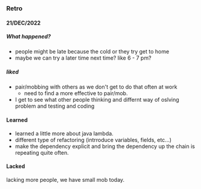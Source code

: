### Retro
#### 21/DEC/2022

##### What happened?
- people might be late because the cold or they try get to home
- maybe we can try a later time next time? like 6 - 7 pm?

##### liked
- pair/mobbing with others as we don't get to do that often at work
  - need to find a more effective to pair/mob.
- I get to see what other people thinking and differnt way of oslving problem and testing and coding

#### Learned
- learned a little more about java lambda.
- different type of refactoring (intrroduce variables, fields, etc...)
- make the dependency explicit and bring the dependency up the chain is repeating quite often.

#### Lacked
  lacking more people, we have small mob today.
  